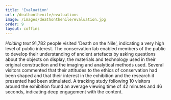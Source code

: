 ```yaml
---
title: 'Evaluation'
url: /deathonthenile/evaluations
image: /images/deathonthenile/evaluation.jpg
order: 9
layout: coffins
---
```


*Holding text* 91,782 people visited 'Death on the Nile', indicating a very high level of public interest. The conservation lab enabled members of the public to develop their understanding of ancient artefacts by asking questions about the objects on display, the materials and technology used in their original construction and the imaging and analytical methods used. Several visitors commented that their attitudes to the ethics of conservation had been shaped and that their interest in the exhibition and the research it presented had been stimulated. A tracking study following 10 visitors around the exhibition found an average viewing time of 42 minutes and 46 seconds, indicating deep engagement with the content. 


